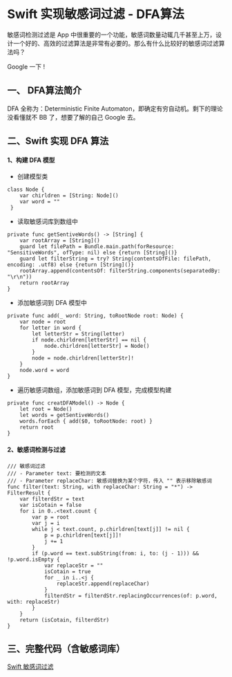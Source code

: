 # Swift 实现敏感词过滤 - DFA算法

敏感词检测过滤是 App 中很重要的一个功能，敏感词数量动辄几千甚至上万，设计一个好的、高效的过滤算法是非常有必要的。那么有什么比较好的敏感词过滤算法吗？

Google 一下 !

## 一、 DFA算法简介
DFA 全称为：Deterministic Finite Automaton，即确定有穷自动机。剩下的理论没看懂就不 BB 了，想要了解的自己 Google 去。

## 二、Swift 实现 DFA 算法

#### 1、构建 DFA 模型

* 创建模型类
```
class Node {
    var chirldren = [String: Node]()
    var word = ""
 }
```

* 读取敏感词库到数组中
```
private func getSentiveWords() -> [String] {
    var rootArray = [String]()
    guard let filePath = Bundle.main.path(forResource: "SensitiveWords", ofType: nil) else {return [String]()}
    guard let filterString = try? String(contentsOfFile: filePath, encoding: .utf8) else {return [String]()}
    rootArray.append(contentsOf: filterString.components(separatedBy: "\r\n"))
    return rootArray
}
```

* 添加敏感词到 DFA 模型中

```
private func add(_ word: String, toRootNode root: Node) {
    var node = root
    for letter in word {
        let letterStr = String(letter)
        if node.chirldren[letterStr] == nil {
            node.chirldren[letterStr] = Node()
        }
        node = node.chirldren[letterStr]!
    }
    node.word = word
}
```

* 遍历敏感词数组，添加敏感词到 DFA 模型，完成模型构建
  
```
private func creatDFAModel() -> Node {
    let root = Node()
    let words = getSentiveWords()
    words.forEach { add($0, toRootNode: root) }
    return root
}
```

#### 2、敏感词检测与过滤

```
/// 敏感词过滤
/// - Parameter text: 要检测的文本
/// - Parameter replaceChar: 敏感词替换为某个字符，传入 "" 表示移除敏感词
func filter(text: String, with replaceChar: String = "*") -> FilterResult {
    var filterdStr = text
    var isCotain = false
    for i in 0..<text.count {
        var p = root
        var j = i
        while j < text.count, p.chirldren[text[j]] != nil {
            p = p.chirldren[text[j]]!
            j += 1
        }
        if (p.word == text.subString(from: i, to: (j - 1))) && !p.word.isEmpty {
            var replaceStr = ""
            isCotain = true
            for _ in i..<j {
                replaceStr.append(replaceChar)
            }
            filterdStr = filterdStr.replacingOccurrences(of: p.word, with: replaceStr)
        }
    }
    return (isCotain, filterdStr)
}
```

## 三、完整代码（含敏感词库）
[Swift 敏感词过滤]()
